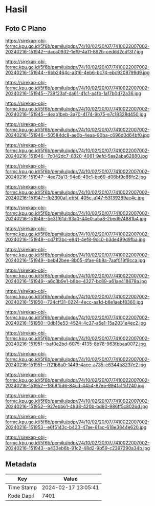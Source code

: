 # Hasil

## Foto C Plano

https://sirekap-obj-formc.kpu.go.id/5f6b/pemilu/pdpr/74/10/02/20/07/7410022007002-20240216-151942--daca0932-1ef9-4a11-892b-ceddd2cdf3f7.jpg

https://sirekap-obj-formc.kpu.go.id/5f6b/pemilu/pdpr/74/10/02/20/07/7410022007002-20240216-151944--9bb2464c-a316-4eb6-bc74-ebc9208799d9.jpg

https://sirekap-obj-formc.kpu.go.id/5f6b/pemilu/pdpr/74/10/02/20/07/7410022007002-20240216-151945--739f23af-da61-41c1-a4fb-1a17b0d72a36.jpg

https://sirekap-obj-formc.kpu.go.id/5f6b/pemilu/pdpr/74/10/02/20/07/7410022007002-20240216-151945--4eab1beb-3a70-4174-9b75-e7c18328d450.jpg

https://sirekap-obj-formc.kpu.go.id/5f6b/pemilu/pdpr/74/10/02/20/07/7410022007002-20240216-151946--50584dc8-ae0b-4eaa-90ba-c696d0d64bf0.jpg

https://sirekap-obj-formc.kpu.go.id/5f6b/pemilu/pdpr/74/10/02/20/07/7410022007002-20240216-151946--7c042dc7-6820-4061-9efd-5aa2aba62880.jpg

https://sirekap-obj-formc.kpu.go.id/5f6b/pemilu/pdpr/74/10/02/20/07/7410022007002-20240216-151947--4ee73a13-94e8-49c1-be69-d06bf9c86fc2.jpg

https://sirekap-obj-formc.kpu.go.id/5f6b/pemilu/pdpr/74/10/02/20/07/7410022007002-20240216-151947--fb2300af-eb5f-405c-a147-53f39269ac4c.jpg

https://sirekap-obj-formc.kpu.go.id/5f6b/pemilu/pdpr/74/10/02/20/07/7410022007002-20240216-151948--5e31f61d-93a0-44e0-a5a8-2bed974881b4.jpg

https://sirekap-obj-formc.kpu.go.id/5f6b/pemilu/pdpr/74/10/02/20/07/7410022007002-20240216-151948--cd71f3bc-e841-4ef8-9cc0-b3de499d9fba.jpg

https://sirekap-obj-formc.kpu.go.id/5f6b/pemilu/pdpr/74/10/02/20/07/7410022007002-20240216-151949--beb42bee-8b05-4fae-8b8a-7aaf018f9cca.jpg

https://sirekap-obj-formc.kpu.go.id/5f6b/pemilu/pdpr/74/10/02/20/07/7410022007002-20240216-151949--a6c3b9e1-b8be-4327-bc89-a61ae418678a.jpg

https://sirekap-obj-formc.kpu.go.id/5f6b/pemilu/pdpr/74/10/02/20/07/7410022007002-20240216-151950--724cff31-0224-4ecc-aa1d-b8e1aebf8360.jpg

https://sirekap-obj-formc.kpu.go.id/5f6b/pemilu/pdpr/74/10/02/20/07/7410022007002-20240216-151950--0db15e53-4524-4c37-a5e1-15a2031e4ec2.jpg

https://sirekap-obj-formc.kpu.go.id/5f6b/pemilu/pdpr/74/10/02/20/07/7410022007002-20240216-151951--baf0e2bd-6075-4135-8b78-963fbbaa0072.jpg

https://sirekap-obj-formc.kpu.go.id/5f6b/pemilu/pdpr/74/10/02/20/07/7410022007002-20240216-151951--7f21b8a0-1449-4aee-a735-e6344b8237e2.jpg

https://sirekap-obj-formc.kpu.go.id/5f6b/pemilu/pdpr/74/10/02/20/07/7410022007002-20240216-151952--18b8f5d6-84cd-4454-87e5-9941a1f5f240.jpg

https://sirekap-obj-formc.kpu.go.id/5f6b/pemilu/pdpr/74/10/02/20/07/7410022007002-20240216-151952--927ebb61-4938-420b-bd90-986ff5c8026d.jpg

https://sirekap-obj-formc.kpu.go.id/5f6b/pemilu/pdpr/74/10/02/20/07/7410022007002-20240216-151953--e6f5143c-b433-47ae-81ac-618e3844e620.jpg

https://sirekap-obj-formc.kpu.go.id/5f6b/pemilu/pdpr/74/10/02/20/07/7410022007002-20240216-151943--a433eb6b-91c2-48d2-9b59-c2397290a34b.jpg


## Metadata

| Key        | Value               |
| ---------- | ------------------- |
| Time Stamp | 2024-02-17 13:05:41 |
| Kode Dapil | 7401                |



